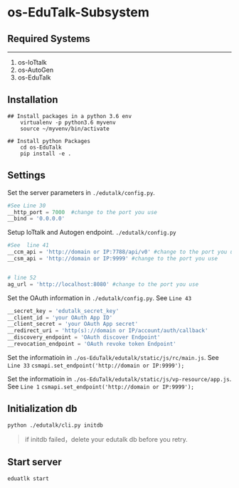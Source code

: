 # os-EduTalk-Subsystem
## Required Systems
----------------------------------------------------------------------
1. os-IoTtalk
2. os-AutoGen
3. os-EduTalk

Installation
----------------------------------------------------------------------
```
## Install packages in a python 3.6 env
    virtualenv -p python3.6 myvenv
    source ~/myvenv/bin/activate

## Install python Packages
    cd os-EduTalk
    pip install -e .
```
    
Settings
----------------------------------------------------------------------
Set the server parameters in `./edutalk/config.py`. 

```py
#See Line 30
__http_port = 7000  #change to the port you use
__bind = '0.0.0.0'
```

Setup IoTtalk and Autogen endpoint. `./edutalk/config.py`

```py
#See  line 41
__ccm_api = 'http://domain or IP:7788/api/v0' #change to the port you use
__csm_api = 'http://domain or IP:9999' #change to the port you use


# line 52
ag_url = 'http://localhost:8080' #change to the port you use
``` 

Set the OAuth information in `./edutalk/config.py`. See `Line 43`

```py
__secret_key = 'edutalk_secret_key'
__client_id = 'your OAuth App ID'
__client_secret = 'your OAuth App secret'
__redirect_uri = 'http(s)://domain or IP/account/auth/callback'
__discovery_endpoint = 'OAuth discover Endpoint'
__revocation_endpoint = 'OAuth revoke token Endpoint'
```

Set the informatioin in `./os-EduTalk/edutalk/static/js/rc/main.js`. See `Line 33`
`csmapi.set_endpoint('http://domain or IP:9999');`

Set the informatioin in `./os-EduTalk/edutalk/static/js/vp-resource/app.js`. See `Line 1`
`csmapi.set_endpoint('http://domain or IP:9999');`


Initialization db
----------------------------------------------------------------------
    python ./edutalk/cli.py initdb

> if initdb failed，delete your edutalk db before you retry.
    
Start server
----------------------------------------------------------------------
    eduatlk start

